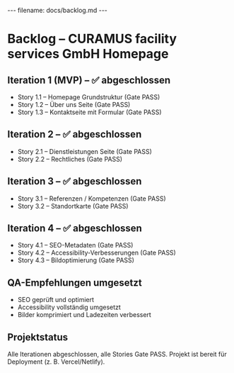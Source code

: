 --- filename: docs/backlog.md ---

# Backlog – CURAMUS facility services GmbH Homepage

## Iteration 1 (MVP) – ✅ abgeschlossen

* Story 1.1 – Homepage Grundstruktur (Gate PASS)
* Story 1.2 – Über uns Seite (Gate PASS)
* Story 1.3 – Kontaktseite mit Formular (Gate PASS)

## Iteration 2 – ✅ abgeschlossen

* Story 2.1 – Dienstleistungen Seite (Gate PASS)
* Story 2.2 – Rechtliches (Gate PASS)

## Iteration 3 – ✅ abgeschlossen

* Story 3.1 – Referenzen / Kompetenzen (Gate PASS)
* Story 3.2 – Standortkarte (Gate PASS)

## Iteration 4 – ✅ abgeschlossen

* Story 4.1 – SEO-Metadaten (Gate PASS)
* Story 4.2 – Accessibility-Verbesserungen (Gate PASS)
* Story 4.3 – Bildoptimierung (Gate PASS)

## QA-Empfehlungen umgesetzt

* SEO geprüft und optimiert
* Accessibility vollständig umgesetzt
* Bilder komprimiert und Ladezeiten verbessert

## Projektstatus

Alle Iterationen abgeschlossen, alle Stories Gate PASS.
Projekt ist bereit für Deployment (z. B. Vercel/Netlify).

